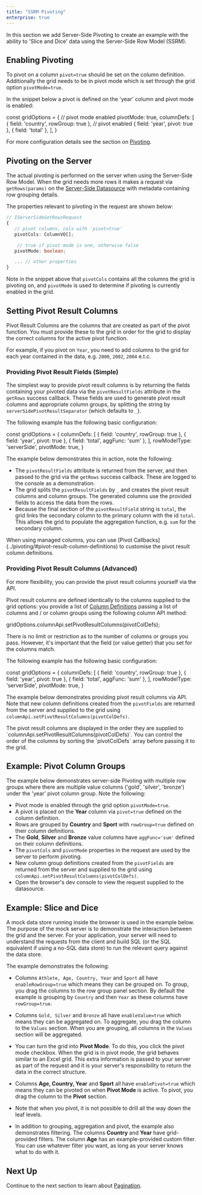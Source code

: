 ```yaml
---
title: "SSRM Pivoting"
enterprise: true
---
```


In this section we add Server-Side Pivoting to create an example with the ability to 'Slice and Dice'
data using the Server-Side Row Model (SSRM).

## Enabling Pivoting

To pivot on a column `pivot=true` should be set on the column definition. Additionally the grid needs to be in
pivot mode which is set through the grid option `pivotMode=true`.

In the snippet below a pivot is defined on the 'year' column and pivot mode is enabled:

<snippet>
const gridOptions = {
    // pivot mode enabled
    pivotMode: true,
    columnDefs: [
        { field: 'country', rowGroup: true },
        // pivot enabled
        { field: 'year', pivot: true },
        { field: 'total' },
    ],
}
</snippet>

For more configuration details see the section on [Pivoting](/pivoting/).


## Pivoting on the Server

The actual pivoting is performed on the server when using the Server-Side Row Model.
When the grid needs more rows it makes a request via `getRows(params)` on the
[Server-Side Datasource](/server-side-model-datasource/#datasource-interface) with metadata
containing row grouping details.

The properties relevant to pivoting in the request are shown below:

```ts
// IServerSideGetRowsRequest
{
   // pivot columns, cols with 'pivot=true'
   pivotCols: ColumnVO[];

    // true if pivot mode is one, otherwise false
   pivotMode: boolean;

   ... // other properties
}
```

Note in the snippet above that `pivotCols` contains all the columns the grid is pivoting on,
and `pivotMode` is used to determine if pivoting is currently enabled in the grid.

## Setting Pivot Result Columns

Pivot Result Columns are the columns that are created as part of the pivot function. You must provide
these to the grid in order for the grid to display the correct columns for the active pivot function.

For example, if you pivot on `Year`, you need to add columns to the grid for each year contained in the
data, e.g. `2000`, `2002`, `2004` e.t.c.

### Providing Pivot Result Fields (Simple)

The simplest way to provide pivot result columns is by returning the fields containing your pivoted data via the `pivotResultFields` attribute in the `getRows` success callback. These fields are used to generate pivot result columns and appropriate column groups, by splitting the string by `serverSidePivotResultSeparator` (which defaults to `_`).

The following example has the following basic configuration:

<snippet>
const gridOptions = {
    columnDefs: [
        { field: 'country', rowGroup: true },
        { field: 'year', pivot: true },
        { field: 'total', aggFunc: 'sum' },
    ],
    rowModelType: 'serverSide',
    pivotMode: true,
}
</snippet>

The example below demonstrates this in action, note the following:
- The `pivotResultFields` attribute is returned from the server, and then passed to the grid via the `getRows` success callback. These are logged to the console as a demonstration.
- The grid splits the `pivotResultFields` by `_` and creates the pivot result columns and column groups. The generated columns use the provided fields to access the data from the rows.
- Because the final section of the `pivotResultField` string is `total`, the grid links the secondary column to the primary column with the id `total`. This allows the grid to populate the aggregation function, e.g. `sum` for the secondary column.

<grid-example title='Simple Managed Pivot' name='simple-managed-pivot' type='generated' options='{ "enterprise": true, "exampleHeight": 605, "extras": ["alasql"], "modules": ["serverside", "rowgrouping", "menu", "columnpanel"] }'></grid-example>

<note>
When using managed columns, you can use [Pivot Callbacks](../pivoting/#pivot-result-column-definitions) to customise the pivot result column definitions.
</note>

### Providing Pivot Result Columns (Advanced)

For more flexibility, you can provide the pivot result columns yourself via the API.

<api-documentation source='column-api/api.json' section='Pivoting' names='["setPivotResultColumns"]' ></api-documentation>

Pivot result columns are defined identically to the columns supplied to the grid options: you provide a list of [Column Definitions](/column-definitions/) passing a list of columns and / or column groups using the following column API method:

<snippet>
gridOptions.columnApi.setPivotResultColumns(pivotColDefs);
</snippet>

There is no limit or restriction as to the number of columns or groups you pass. However, it's important that the field (or value getter) that you set for the columns match.

The following example has the following basic configuration:

<snippet>
const gridOptions = {
    columnDefs: [
        { field: 'country', rowGroup: true },
        { field: 'year', pivot: true },
        { field: 'total', aggFunc: 'sum' },
    ],
    rowModelType: 'serverSide',
    pivotMode: true,
}
</snippet>

The example below demonstrates providing pivot result columns via API. Note that new column definitions created from the `pivotFields` are returned from the server and supplied to the grid using `columnApi.setPivotResultColumns(pivotColDefs)`.

<note>
The pivot result columns are displayed in the order they are supplied to `columnApi.setPivotResultColumns(pivotColDefs)`. You can control the order of the columns by sorting the `pivotColDefs` array before passing it to the grid.
</note>

<grid-example title='Simple Pivot' name='simple-pivot' type='generated' options='{ "enterprise": true, "exampleHeight": 605, "extras": ["alasql"], "modules": ["serverside", "rowgrouping", "menu", "columnpanel"] }'></grid-example>

## Example: Pivot Column Groups

The example below demonstrates server-side Pivoting with multiple row groups where there are multiple value columns ('gold', 'silver', 'bronze') under the 'year' pivot column group. Note the following:

- Pivot mode is enabled through the grid option `pivotMode=true`.
- A pivot is placed on the **Year** column via `pivot=true` defined on the column definition.
- Rows are grouped by **Country** and **Sport** with `rowGroup=true` defined on their column definitions.
- The **Gold**, **Silver** and **Bronze** value columns have `aggFunc='sum'` defined on their column definitions.
- The `pivotCols` and `pivotMode` properties in the request are used by the server to perform pivoting.
- New column group definitions created from the `pivotFields` are returned from the server and supplied to the grid using `columnApi.setPivotResultColumns(pivotColDefs)`.
- Open the browser's dev console to view the request supplied to the datasource.

<grid-example title='Pivot Column Groups' name='pivot-column-groups' type='generated' options='{ "enterprise": true, "exampleHeight": 610, "extras": ["alasql"], "modules": ["serverside", "rowgrouping", "menu", "columnpanel"] }'></grid-example>

## Example: Slice and Dice

A mock data store running inside the browser is used in the example below. The purpose of the mock server is to demonstrate the interaction between the grid and the server. For your application, your server will need to understand the requests from the client and build SQL (or the SQL equivalent if using a no-SQL data store) to run the relevant query against the data store.

The example demonstrates the following:

- Columns `Athlete, Age, Country, Year` and `Sport` all have `enableRowGroup=true` which means they can be grouped on. To group, you drag the columns to the row group panel section. By default the example is grouping by `Country` and then `Year` as these columns have `rowGroup=true`.

- Columns `Gold, Silver` and `Bronze` all have `enableValue=true` which means they can be aggregated on. To aggregate, you drag the column to the `Values` section. When you are grouping, all columns in the `Values` section will be aggregated.

- You can turn the grid into **Pivot Mode**. To do this, you click the pivot mode checkbox. When the grid is in pivot mode, the grid behaves similar to an Excel grid. This extra information is passed to your server as part of the request and it is your server's responsibility to return the data in the correct structure.

- Columns **Age, Country, Year** and **Sport** all have `enablePivot=true` which means they can be pivoted on when **Pivot Mode** is active. To pivot, you drag the column to the **Pivot** section.

- Note that when you pivot, it is not possible to drill all the way down the leaf levels.

- In addition to grouping, aggregation and pivot, the example also demonstrates filtering. The columns **Country** and **Year** have grid-provided filters. The column **Age** has an example-provided custom filter. You can use whatever filter you want, as long as your server knows what to do with it.

<grid-example title='Slice And Dice' name='slice-and-dice' type='generated' options='{ "enterprise": true, "exampleHeight": 605, "modules": ["serverside", "rowgrouping", "menu", "columnpanel", "filterpanel", "setfilter"] }'></grid-example>

## Next Up

Continue to the next section to learn about [Pagination](/server-side-model-pagination/).

